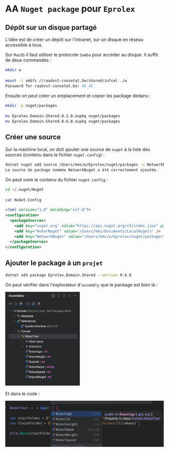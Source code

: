 # AA `Nuget package` pour `Eprolex`



## Dépôt sur un disque partagé

L'idée est de créer un dépôt sur l'intranet, sur un disque en réseau accessible à tous.

Sur `MacOS` il faut utiliser le protocole `Samba` pour accéder au disque. Il suffit de deux commandes :

```bash
mkdir w

mount -t smbfs //raadvst-consetat.be/shared/infcel ./w
Password for raadvst-consetat.be: #A_4E_
```

Ensuite on peut créer un emplacement et copier les package dedans :

```bash
mkdir -p nuget/packages

mv Eprolex.Domain.Shared.0.2.0.nupkg nuget/packages
mv Eprolex.Domain.Shared.0.6.0.nupkg nuget/packages
```



## Créer une source

Sur la machine local, on doit ajouter une source de `nuget` à la liste des sources (contenu dans le fichier `nuget.config`) :

```bash
dotnet nuget add source /Users/kms/w/Eprolex/nuget/packages -n NetworkNuget
La source de package nommée NetworkNuget a été correctement ajoutée.
```

On peut voire le contenu du fichier `nuget.config` :

```bash
cd ~/.nuget/Nuget

cat NuGet.Config
```

```xml
<?xml version="1.0" encoding="utf-8"?>
<configuration>
  <packageSources>
    <add key="nuget.org" value="https://api.nuget.org/v3/index.json" protocolVersion="3" />
    <add key="HukarNuget" value="/Users/kms/Documents/LocalNugets" />
    <add key="NetworkNuget" value="/Users/kms/w/Eprolex/nuget/packages" />
  </packageSources>
</configuration>
```



## Ajouter le package à un `projet`

```bash
dotnet add package Eprolex.Domain.Shared --version 0.6.0
```

On peut vérifier dans l'explorateur d'`assembly` que le package est bien là :

<img src="assets/assemblie-explorator-display.png" alt="assemblie-explorator-display" style="zoom:67%;" />

Et dans le code :

<img src="assets/code-package-presence-verify.png" alt="code-package-presence-verify" />
